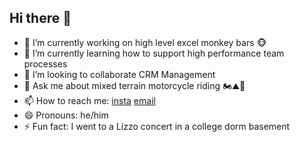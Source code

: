 ## Hi there 👋

- 🔭 I’m currently working on high level excel monkey bars 🐵
- 🌱 I’m currently learning how to support high performance team processes
- 👯 I’m looking to collaborate CRM Management
- 💬 Ask me about mixed terrain motorcycle riding 🏍️⛰️🤙
- 📫 How to reach me: [insta](https://instagram.com/elbombdiggity/) [email](i_r_malone@icloud.com)
- 😄 Pronouns: he/him
- ⚡ Fun fact: I went to a Lizzo concert in a college dorm basement
